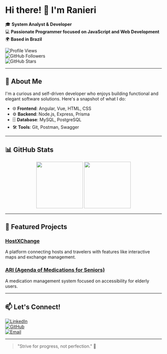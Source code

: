 # Hi there! 👋 I'm Ranieri  

🎓 **System Analyst & Developer**  
💻 **Passionate Programmer focused on JavaScript and Web Development**  
🌍 **Based in Brazil**  

![Profile Views](https://komarev.com/ghpvc/?username=Ranieri-D10&color=brightgreen)  
![GitHub Followers](https://img.shields.io/github/followers/Ranieri-D10?label=Followers&style=social)  
![GitHub Stars](https://img.shields.io/github/stars/Ranieri-D10?label=Stars&style=social)  

---

## 🚀 About Me  
I'm a curious and self-driven developer who enjoys building functional and elegant software solutions. Here's a snapshot of what I do:

- 🌐 **Frontend**: Angular, Vue, HTML, CSS  
- ⚙️ **Backend**: Node.js, Express, Prisma  
- 🗄️ **Database**: MySQL, PostgreSQL  
- 🛠️ **Tools**: Git, Postman, Swagger  

---

## 📊 GitHub Stats  

<div align="center">
  <img height="150em" src="https://github-readme-stats.vercel.app/api?username=Ranieri-D10&show_icons=true&theme=radical" />
  <img height="150em" src="https://github-readme-stats.vercel.app/api/top-langs/?username=Ranieri-D10&layout=compact&theme=radical" />
</div>

---

## 🌟 Featured Projects  

### [HostXChange](https://github.com/Ranieri-D10/HostXChange)  
A platform connecting hosts and travelers with features like interactive maps and exchange management.

### [ARI (Agenda of Medications for Seniors)](https://github.com/Ranieri-D10/ari)  
A medication management system focused on accessibility for elderly users.

---

## 📫 Let's Connect!  

[![LinkedIn](https://img.shields.io/badge/-LinkedIn-blue?style=flat&logo=Linkedin&logoColor=white)](https://www.linkedin.com/in/rsm10/)  
[![GitHub](https://img.shields.io/badge/-GitHub-black?style=flat&logo=github&logoColor=white)](https://github.com/Ranieri-D10)  
[![Email](https://img.shields.io/badge/-Email-red?style=flat&logo=gmail&logoColor=white)](mailto:ranieri@example.com)  

---

> "Strive for progress, not perfection." 🌟

